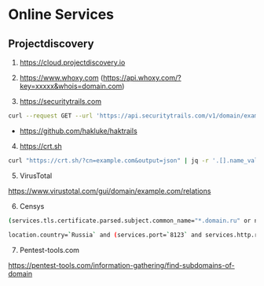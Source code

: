 # Online Services

## Projectdiscovery

1. https://cloud.projectdiscovery.io

2. https://www.whoxy.com    (https://api.whoxy.com/?key=xxxxx&whois=domain.com)

3. https://securitytrails.com

```sh
curl --request GET --url 'https://api.securitytrails.com/v1/domain/example.com/subdomains?children_only=false&include_inactive=true' --header 'accept: application/json' -H 'apikey: you_api'
```

- https://github.com/hakluke/haktrails

4. https://crt.sh

```sh
curl "https://crt.sh/?cn=example.com&output=json" | jq -r '.[].name_value' | sort -u > subdomain_crtsh.txt

```

5. VirusTotal

https://www.virustotal.com/gui/domain/example.com/relations


6. Censys

```sh
(services.tls.certificate.parsed.subject.common_name="*.domain.ru" or name="*.domain.ru" or services.tls.certificates.leaf_data.issuer.common_name="*.domain.ru" or services.tls.certificates.leaf_data.subject.common_name="*.domain.ru" or services.http.response.html_title: "*.domain.ru" or services.http.response.html_tags="*.domain.ru") or services.http.response.favicons.md5_hash:your-md5-hash and not labels: truncated

location.country=`Russia` and (services.port=`8123` and services.http.response.status_code=200)
```

7. Pentest-tools.com

https://pentest-tools.com/information-gathering/find-subdomains-of-domain